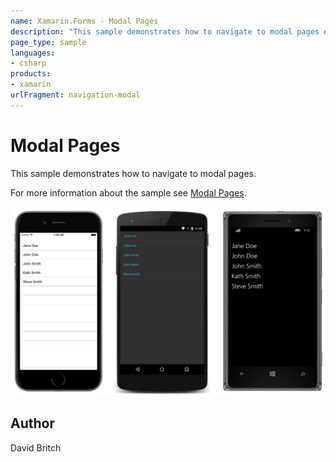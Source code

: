 ```yaml
---
name: Xamarin.Forms - Modal Pages
description: "This sample demonstrates how to navigate to modal pages #navigation"
page_type: sample
languages:
- csharp
products:
- xamarin
urlFragment: navigation-modal
---
```

# Modal Pages

This sample demonstrates how to navigate to modal pages.

For more information about the sample see [Modal Pages](https://docs.microsoft.com/xamarin/xamarin-forms/app-fundamentals/navigation/modal).

![Modal Pages application screenshot](Screenshots/01All.png "Modal Pages application screenshot")

## Author

David Britch
